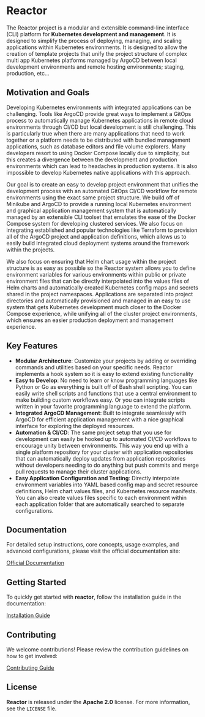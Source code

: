 # Reactor

The Reactor project is a modular and extensible command-line interface (CLI) platform for **Kubernetes development and management**. It is designed to simplify the process of deploying, managing, and scaling applications within Kubernetes environments. It is designed to allow the creation of template projects that unify the project structure of complex multi app Kubernetes platforms managed by ArgoCD between local development environments and remote hosting environments; staging, production, etc...

## Motivation and Goals

Developing Kubernetes environments with integrated applications can be challenging. Tools like ArgoCD provide great ways to implement a GitOps process to automatically manage Kubernetes applications in remote cloud environments through CI/CD but local development is still challenging.  This is particularly true when there are many applications that need to work together or a platform needs to be distributed with bundled management applications, such as database editors and file volume explorers.  Many developers resort to using Docker Compose locally due to simplicity, but this creates a divergence between the development and production environments which can lead to headaches in production systems.  It is also impossible to develop Kubernetes native applications with this approach.

Our goal is to create an easy to develop project environment that unifies the development process with an automated GitOps CI/CD workflow for remote environments using the exact same project structure.  We build off of Minikube and ArgoCD to provide a running local Kubernetes environment and graphical application management system that is automatically managed by an extensible CLI toolset that emulates the ease of the Docker Compose system for developing clustered services.  We also focus on integrating established and popular technologies like Terraform to provision all of the ArgoCD project and application definitions, which allows us to easily build integrated cloud deployment systems around the framework within the projects.

We also focus on ensuring that Helm chart usage within the project structure is as easy as possible so the Reactor system allows you to define environment variables for various environments within public or private environment files that can be directly interpolated into the values files of Helm charts and automatically created Kubernetes config maps and secrets shared in the project namespaces.  Applications are separated into project directories and automatically provisioned and managed in an easy to use system that gets Kubernetes development much closer to the Docker Compose experience, while unifying all of the cluster project environments, which ensures an easier production deployment and management experience.

## Key Features

- **Modular Architecture**: Customize your projects by adding or overriding commands and utilities based on your specific needs.  Reactor implements a hook system so it is easy to extend existing functionality
- **Easy to Develop**: No need to learn or know programming languages like Python or Go as everything is built off of Bash shell scripting.  You can easily write shell scripts and functions that use a central environment to make building custom workflows easy.  Or you can integrate scripts written in your favorite programming language to extend the platform.
- **Integrated ArgoCD Management**: Built to integrate seamlessly with ArgoCD for efficient application management with a nice graphical interface for exploring the deployed resources.
- **Automation & CI/CD**: The same project setup that you use for development can easily be hooked up to automated CI/CD workflows to encourage unity between environments.  This way you end up with a single platform repository for your cluster with application repositories that can automatically deploy updates from application repositories without developers needing to do anything but push commits and merge pull requests to manage their cluster applications.
- **Easy Application Configuration and Testing**: Directly interpolate environment variables into YAML based config map and secret resource definitions, Helm chart values files, and Kubernetes resource manifests.  You can also create values files specific to each environment within each application folder that are automatically searched to separate configurations.

## Documentation

For detailed setup instructions, core concepts, usage examples, and advanced configurations, please visit the official documentation site:

[Official Documentation](https://kube-reactor.github.io/core/)

## Getting Started

To quickly get started with **reactor**, follow the installation guide in the documentation:

[Installation Guide](https://kube-reactor.github.io/core/getting_started/readme.html)

## Contributing

We welcome contributions! Please review the contribution guidelines on how to get involved:

[Contributing Guide](https://kube-reactor.github.io/core/community_support/readme.html)

## License

**Reactor** is released under the **Apache 2.0** license. For more information, see the `LICENSE` file.
